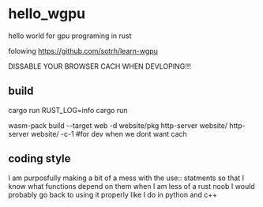 # hello_wgpu
hello world for gpu programing in rust

folowing https://github.com/sotrh/learn-wgpu 

DISSABLE YOUR BROWSER CACH WHEN DEVLOPING!!!

## build
cargo run
RUST_LOG=info cargo run


wasm-pack build --target web -d website/pkg
http-server website/
http-server website/ -c-1 #for dev when we dont want cach

## coding style 

I am purposfully making a bit of a mess with the use:: statments so that I know what functions depend on them 
when I am less of a rust noob I would probably go back to using it properly like I do in python and c++